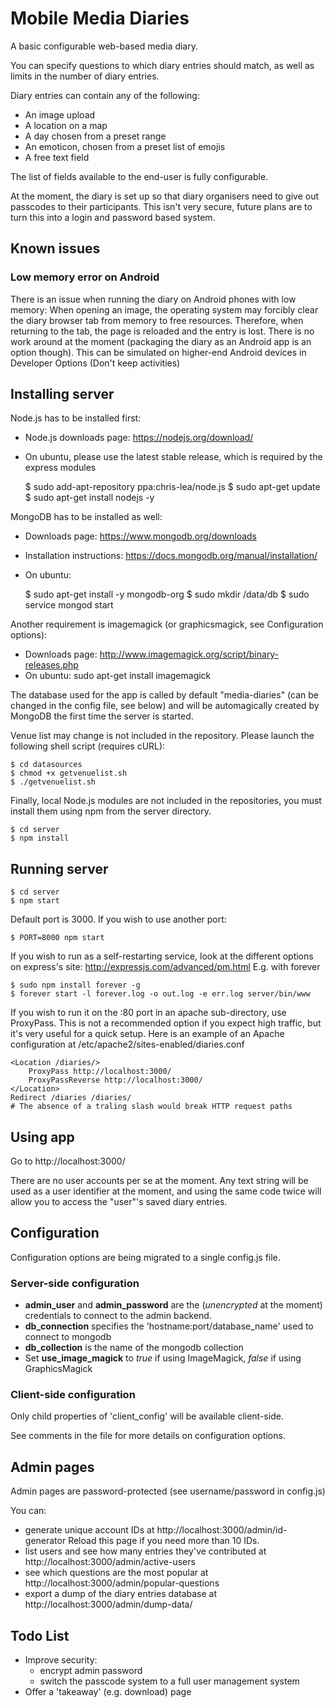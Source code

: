 # Mobile Media Diaries

A basic configurable web-based media diary.

You can specify questions to which diary entries should match, as well as limits in the number of diary entries.

Diary entries can contain any of the following:
- An image upload
- A location on a map
- A day chosen from a preset range
- An emoticon, chosen from a preset list of emojis
- A free text field

The list of fields available to the end-user is fully configurable.

At the moment, the diary is set up so that diary organisers need to give out passcodes to their participants. This isn't very secure, future plans are to turn this into a login and password based system.

## Known issues

### Low memory error on Android

There is an issue when running the diary on Android phones with low memory: When opening an image, the operating system may forcibly clear the diary browser tab from memory to free resources.
Therefore, when returning to the tab, the page is reloaded and the entry is lost.
There is no work around at the moment (packaging the diary as an Android app is an option though).
This can be simulated on higher-end Android devices in Developer Options (Don't keep activities)

## Installing server

Node.js has to be installed first:
- Node.js downloads page: https://nodejs.org/download/
- On ubuntu, please use the latest stable release, which is required by the express modules

    $ sudo add-apt-repository ppa:chris-lea/node.js
    $ sudo apt-get update
    $ sudo apt-get install nodejs -y

MongoDB has to be installed as well:
- Downloads page: https://www.mongodb.org/downloads
- Installation instructions: https://docs.mongodb.org/manual/installation/
- On ubuntu:

    $ sudo apt-get install -y mongodb-org
    $ sudo mkdir /data/db
    $ sudo service mongod start

Another requirement is imagemagick (or graphicsmagick, see Configuration options):
- Downloads page: http://www.imagemagick.org/script/binary-releases.php
- On ubuntu: sudo apt-get install imagemagick

The database used for the app is called by default "media-diaries" (can be changed in the config file, see below) and will be automagically created by MongoDB the first time the server is started.

Venue list may change is not included in the repository. Please launch the following shell script (requires cURL):

    $ cd datasources
    $ chmod +x getvenuelist.sh
    $ ./getvenuelist.sh

Finally, local Node.js modules are not included in the repositories, you must install them using npm from the server directory.

    $ cd server
    $ npm install

## Running server

    $ cd server
    $ npm start

Default port is 3000. If you wish to use another port:

    $ PORT=8000 npm start

If you wish to run as a self-restarting service, look at the different options on express's site: http://expressjs.com/advanced/pm.html
E.g. with forever

    $ sudo npm install forever -g
    $ forever start -l forever.log -o out.log -e err.log server/bin/www
    
If you wish to run it on the :80 port in an apache sub-directory, use ProxyPass.
This is not a recommended option if you expect high traffic, but it's very useful for a quick setup.
Here is an example of an Apache configuration at /etc/apache2/sites-enabled/diaries.conf

    <Location /diaries/>
        ProxyPass http://localhost:3000/
        ProxyPassReverse http://localhost:3000/
    </Location>
    Redirect /diaries /diaries/
    # The absence of a traling slash would break HTTP request paths

## Using app

Go to http://localhost:3000/

There are no user accounts per se at the moment. Any text string will be used as a user identifier at the moment, and using the same code twice will allow you to access the "user"'s saved diary entries.

## Configuration

Configuration options are being migrated to a single config.js file.

### Server-side configuration

- **admin_user** and **admin_password** are the (*unencrypted* at the moment) credentials to connect to the admin backend.
- **db_connection** specifies the 'hostname:port/database_name' used to connect to mongodb
- **db_collection** is the name of the mongodb collection
- Set **use_image_magick** to *true* if using ImageMagick, *false* if using GraphicsMagick

### Client-side configuration

Only child properties of 'client_config' will be available client-side.

See comments in the file for more details on configuration options.

## Admin pages

Admin pages are password-protected (see username/password in config.js)

You can:
- generate unique account IDs at http://localhost:3000/admin/id-generator Reload this page if you need more than 10 IDs.
- list users and see how many entries they've contributed at http://localhost:3000/admin/active-users
- see which questions are the most popular at http://localhost:3000/admin/popular-questions
- export a dump of the diary entries database at http://localhost:3000/admin/dump-data/

## Todo List

- Improve security:
    - encrypt admin password
    - switch the passcode system to a full user management system
- Offer a 'takeaway' (e.g. download) page
